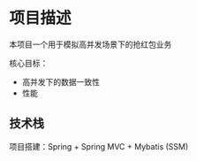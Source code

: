 # 项目描述
本项目一个用于模拟高并发场景下的抢红包业务

核心目标：
- 高并发下的数据一致性
- 性能


## 技术栈
项目搭建：Spring + Spring MVC + Mybatis (SSM)




